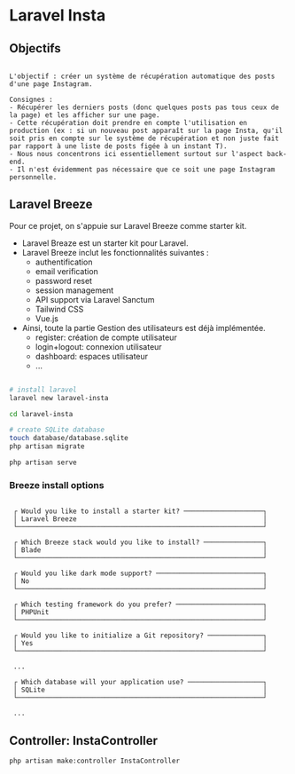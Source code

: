 # Laravel Insta

## Objectifs

```

L'objectif : créer un système de récupération automatique des posts d'une page Instagram. 

Consignes : 
- Récupérer les derniers posts (donc quelques posts pas tous ceux de la page) et les afficher sur une page. 
- Cette récupération doit prendre en compte l'utilisation en production (ex : si un nouveau post apparaît sur la page Insta, qu'il soit pris en compte sur le système de récupération et non juste fait par rapport à une liste de posts figée à un instant T). 
- Nous nous concentrons ici essentiellement surtout sur l'aspect back-end.
- Il n'est évidemment pas nécessaire que ce soit une page Instagram personnelle.

```

## Laravel Breeze

Pour ce projet, on s'appuie sur Laravel Breeze comme starter kit.
* Laravel Breaze est un starter kit pour Laravel.
* Laravel Breeze inclut les fonctionnalités suivantes :
  * authentification
  * email verification
  * password reset
  * session management
  * API support via Laravel Sanctum
  * Tailwind CSS
  * Vue.js
* Ainsi, toute la partie Gestion des utilisateurs est déjà implémentée.
  * register: création de compte utilisateur
  * login+logout: connexion utilisateur
  * dashboard: espaces utilisateur
  * ...


```bash

# install laravel
laravel new laravel-insta

cd laravel-insta

# create SQLite database
touch database/database.sqlite
php artisan migrate

php artisan serve

```

### Breeze install options

```

 ┌ Would you like to install a starter kit? ────────────────────┐
 │ Laravel Breeze                                               │
 └──────────────────────────────────────────────────────────────┘

 ┌ Which Breeze stack would you like to install? ───────────────┐
 │ Blade                                                        │
 └──────────────────────────────────────────────────────────────┘

 ┌ Would you like dark mode support? ───────────────────────────┐
 │ No                                                           │
 └──────────────────────────────────────────────────────────────┘

 ┌ Which testing framework do you prefer? ──────────────────────┐
 │ PHPUnit                                                      │
 └──────────────────────────────────────────────────────────────┘

 ┌ Would you like to initialize a Git repository? ──────────────┐
 │ Yes                                                          │
 └──────────────────────────────────────────────────────────────┘
 
 ...

 ┌ Which database will your application use? ───────────────────┐
 │ SQLite                                                       │
 └──────────────────────────────────────────────────────────────┘

 ...

```

## Controller: InstaController

```bash
php artisan make:controller InstaController
```